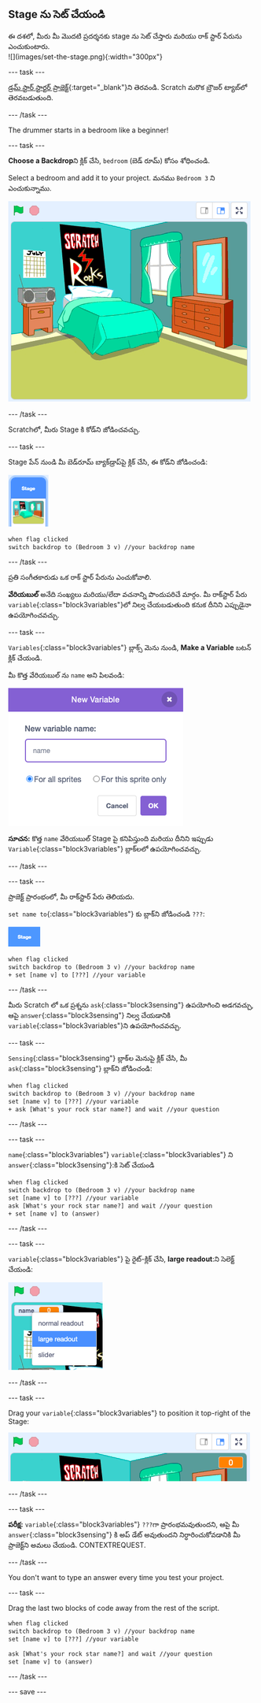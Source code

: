 ## Stage ను సెట్ చేయండి

<div style="display: flex; flex-wrap: wrap">
<div style="flex-basis: 200px; flex-grow: 1; margin-right: 15px;">
ఈ దశలో, మీరు మీ మొదటి ప్రదర్శనకు stage ను సెట్ చేస్తారు మరియు రాక్ స్టార్ పేరును ఎంచుకుంటారు.
</div>
<div>
![](images/set-the-stage.png){:width="300px"}
</div>
</div>

--- task ---

[డ్రమ్ స్టార్ స్టార్టర్ ప్రాజెక్ట్](https://scratch.mit.edu/projects/535783147/editor){:target="_blank"}ని తెరవండి. Scratch మరొక బ్రౌజర్ ట్యాబ్‌లో తెరవబడుతుంది.

--- /task ---

The drummer starts in a bedroom like a beginner!

--- task ---

**Choose a Backdrop**ని క్లిక్ చేసి, `bedroom` (బెడ్ రూమ్) కోసం శోధించండి.

Select a bedroom and add it to your project. మనము `Bedroom 3` ని ఎంచుకున్నాము.

!['Bedroom 3' బ్యాక్‌డ్రాప్‌ను చూపుతున్న stage.](images/bedroom3.png)

--- /task ---

Scratchలో, మీరు Stage కి కోడ్‌ని జోడించవచ్చు.

--- task ---

Stage పేన్ నుండి మీ బెడ్‌రూమ్ బ్యాక్‌డ్రాప్‌పై క్లిక్ చేసి, ఈ కోడ్‌ని జోడించండి:

![Stage పేన్‌లో బ్యాక్‌డ్రాప్ థంబ్‌నెయిల్.](images/bedroom-icon.png)

```blocks3
when flag clicked
switch backdrop to (Bedroom 3 v) //your backdrop name
```

--- /task ---

ప్రతి సంగీతకారుడు ఒక రాక్ స్టార్ పేరును ఎంచుకోవాలి.

**వేరియబుల్** అనేది సంఖ్యలు మరియు/లేదా వచనాన్ని పొందుపరిచే మార్గం. మీ రాక్‌స్టార్ పేరు `variable`{:class="block3variables"}లో నిల్వ చేయబడుతుంది కనుక దీనిని ఎప్పుడైనా ఉపయోగించవచ్చు.

--- task ---

`Variables`{:class="block3variables"} బ్లాక్స్ మెను నుండి, **Make a Variable** బటన్ క్లిక్ చేయండి.

మీ కొత్త వేరియబుల్ ను `name` అని పిలవండి:

![టెక్స్ట్ ఇన్‌పుట్ 'name'తో New Variable పాప్ అప్ విండో.](images/new-variable.png)

**సూచన:** కొత్త `name` వేరియబుల్ Stage పై కనిపిస్తుంది మరియు దీనిని ఇప్పుడు `Variable`{:class="block3variables"} బ్లాక్‌లలో ఉపయోగించవచ్చు.

--- /task ---

--- task ---

ప్రాజెక్ట్ ప్రారంభంలో, మీ రాక్‌స్టార్ పేరు తెలియదు.

`set name to`{:class="block3variables"} కు బ్లాక్‌ని జోడించండి `???`:

![](images/stage-icon.png)

```blocks3
when flag clicked
switch backdrop to (Bedroom 3 v) //your backdrop name
+ set [name v] to [???] //your variable
```

--- /task ---

మీరు Scratch లో ఒక ప్రశ్నను `ask`{:class="block3sensing"} ఉపయోగించి అడగవచ్చు, ఆపై `answer`{:class="block3sensing"} నిల్వ చేయడానికి `variable`{:class="block3variables"}ని ఉపయోగించవచ్చు.

--- task ---

`Sensing`{:class="block3sensing"} బ్లాక్‌ల మెనుపై క్లిక్ చేసి, మీ `ask`{:class="block3sensing"} బ్లాక్‌ని జోడించండి:

```blocks3
when flag clicked
switch backdrop to (Bedroom 3 v) //your backdrop name
set [name v] to [???] //your variable
+ ask [What's your rock star name?] and wait //your question
```

--- /task ---

--- task ---

`name`{:class="block3variables"} `variable`{:class="block3variables"} ని `answer`{:class="block3sensing"}:కి సెట్ చేయండి

```blocks3
when flag clicked
switch backdrop to (Bedroom 3 v) //your backdrop name
set [name v] to [???] //your variable
ask [What's your rock star name?] and wait //your question
+ set [name v] to (answer)
```

--- /task ---

--- task ---

`variable`{:class="block3variables"} పై రైట్-క్లిక్ చేసి, **large readout**:ని సెలెక్ట్ చేయండి:

![](images/large-readout.png)

--- /task ---

--- task ---

Drag your `variable`{:class="block3variables"} to position it top-right of the Stage:

![](images/repositioned-variable.png)

--- /task ---

--- task ---

**పరీక్ష:** `variable`{:class="block3variables"} `???`గా ప్రారంభమవుతుందని, ఆపై మీ `answer`{:class="block3sensing"} కి అప్ డేట్ అవుతుందని నిర్ధారించుకోవడానికి మీ ప్రాజెక్ట్‌ని అమలు చేయండి. CONTEXTREQUEST.

--- /task ---

You don't want to type an answer every time you test your project.

--- task ---

Drag the last two blocks of code away from the rest of the script.

```blocks3
when flag clicked
switch backdrop to (Bedroom 3 v) //your backdrop name
set [name v] to [???] //your variable
```

```blocks3
ask [What's your rock star name?] and wait //your question
set [name v] to (answer)
```

--- /task ---

--- save ---
